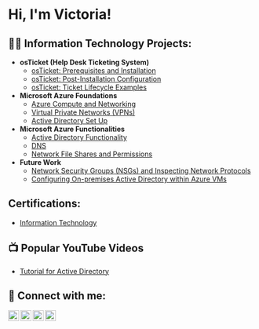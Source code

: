 <h1>Hi, I'm Victoria! </h1>

<h2>👨‍💻 Information Technology Projects:</h2>

- <b>osTicket (Help Desk Ticketing System)</b>
  - [osTicket: Prerequisites and Installation](https://github.com/victoriadeery/osticket-prereqs)
  - [osTicket: Post-Installation Configuration](https://github.com/victoriadeery/post-install-config)
  - [osTicket: Ticket Lifecycle Examples](https://github.com/victoriadeery/ticket-lifecycle)
- <b>Microsoft Azure Foundations</b>
  - [Azure Compute and Networking](https://github.com/victoriadeery/azure-computing-and-networking)
  - [Virtual Private Networks (VPNs)](https://github.com/victoriadeery/Virtual-Private-Networks-VPNs)  
  - [Active Directory Set Up](https://github.com/VictoriaDeery/ActiveDirectoryLab/blob/main/README.md)
- <b>Microsoft Azure Functionalities</b>
  - [Active Directory Functionality](https://github.com/VictoriaDeery/ActiveDirectoryLab-pt2/blob/main/README.md)
  - [DNS](https://github.com/victoriadeery/DNS)
  - [Network File Shares and Permissions](https://github.com/victoriadeery/Network-File-Shares-and-Permissions)
- <b>Future Work</b>    
  - [Network Security Groups (NSGs) and Inspecting Network Protocols](https://github.com/victoriadeery/azure-network-protocols)
  - [Configuring On-premises Active Directory within Azure VMs](https://github.com/victoriadeery/configure-ad)
    
<h2>  Certifications:</h2>

 - [Information Technology](PendingPictureAndLink)

<h2>📺 Popular YouTube Videos</h2>

 - [Tutorial for Active Directory](YoutubeLinkToBeIserted)

<h2> 🤳 Connect with me:</h2>

[<img align="left" alt="victoriadeery | YouTube" width="22px" src="https://cdn.jsdelivr.net/npm/simple-icons@v3/icons/youtube.svg" />][youtube]
[<img align="left" alt="victoriadeery | Twitter" width="22px" src="https://cdn.jsdelivr.net/npm/simple-icons@v3/icons/twitter.svg" />][twitter]
[<img align="left" alt="victoriadeery | LinkedIn" width="22px" src="https://cdn.jsdelivr.net/npm/simple-icons@v3/icons/linkedin.svg" />][linkedin]
[<img align="left" alt="victoriadeery | Instagram" width="22px" src="https://cdn.jsdelivr.net/npm/simple-icons@v3/icons/instagram.svg" />][instagram]

[twitter]: https://twitter.com/victoriadeery
[youtube]: https://www.youtube.com/c/victoriadeery
[instagram]: https://www.instagram.com/victoriadeery/
[linkedin]: https://linkedin.com/in/victoriadeery


<!--
**victoriadeery/victoriadeery** is a ✨ _special_ ✨ repository because its `README.md` (this file) appears on your GitHub profile.

Here are some ideas to get you started:

- 🔭 I’m currently working on ...
- 🌱 I’m currently learning ...
- 👯 I’m looking to collaborate on ...
- 🤔 I’m looking for help with ...
- 💬 Ask me about ...
- 📫 How to reach me: ...
- 😄 Pronouns: ...
- ⚡ Fun fact: ...
-->
